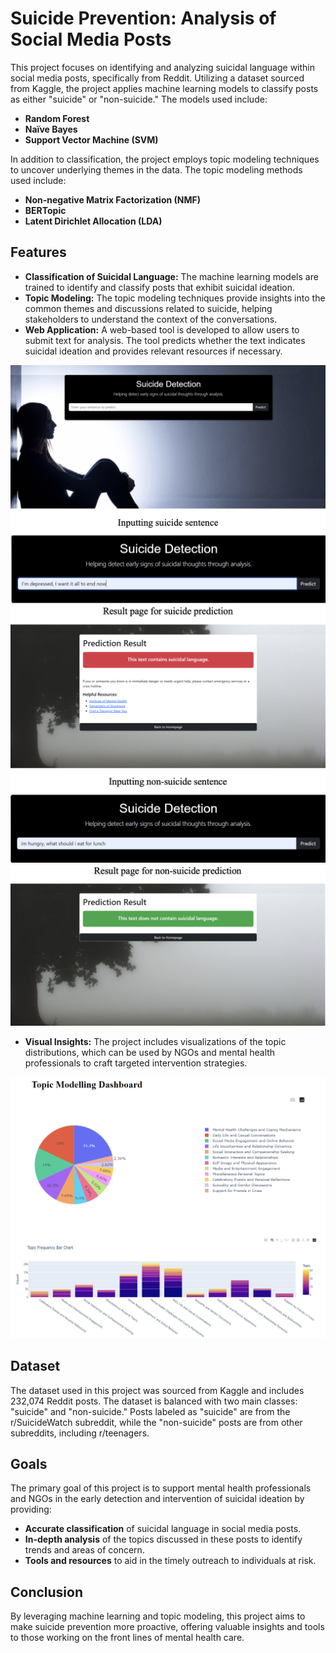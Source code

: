 # Suicide Prevention: Analysis of Social Media Posts

This project focuses on identifying and analyzing suicidal language within social media posts, specifically from Reddit. Utilizing a dataset sourced from Kaggle, the project applies machine learning models to classify posts as either "suicide" or "non-suicide." The models used include:

- **Random Forest**
- **Naïve Bayes**
- **Support Vector Machine (SVM)**

In addition to classification, the project employs topic modeling techniques to uncover underlying themes in the data. The topic modeling methods used include:

- **Non-negative Matrix Factorization (NMF)**
- **BERTopic**
- **Latent Dirichlet Allocation (LDA)**

## Features

- **Classification of Suicidal Language:** The machine learning models are trained to identify and classify posts that exhibit suicidal ideation.
- **Topic Modeling:** The topic modeling techniques provide insights into the common themes and discussions related to suicide, helping stakeholders to understand the context of the conversations.
- **Web Application:** A web-based tool is developed to allow users to submit text for analysis. The tool predicts whether the text indicates suicidal ideation and provides relevant resources if necessary.

<p align="center">
  <img src="images/webapp_demo1.png" alt="Demo of Web Application" title="Web Application Demo" />
  <img src="images/webapp_demo2.png" alt="Another Demo Image" title="Another Web Application Demo" />
  <img src="images/webapp_demo3.png" alt="Third Demo Image" title="Third Web Application Demo" />
</p>

- **Visual Insights:** The project includes visualizations of the topic distributions, which can be used by NGOs and mental health professionals to craft targeted intervention strategies.
<p align="center">
  <img src="images/dashboard.png" alt="Topic Modelling Dashboard" title="Dashboard" />
</p>

## Dataset

The dataset used in this project was sourced from Kaggle and includes 232,074 Reddit posts. The dataset is balanced with two main classes: "suicide" and "non-suicide." Posts labeled as "suicide" are from the r/SuicideWatch subreddit, while the "non-suicide" posts are from other subreddits, including r/teenagers.

## Goals

The primary goal of this project is to support mental health professionals and NGOs in the early detection and intervention of suicidal ideation by providing:

- **Accurate classification** of suicidal language in social media posts.
- **In-depth analysis** of the topics discussed in these posts to identify trends and areas of concern.
- **Tools and resources** to aid in the timely outreach to individuals at risk.

## Conclusion

By leveraging machine learning and topic modeling, this project aims to make suicide prevention more proactive, offering valuable insights and tools to those working on the front lines of mental health care.

